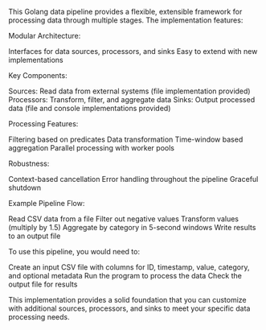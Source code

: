 This Golang data pipeline provides a flexible, extensible framework for processing data through multiple stages. The implementation features:

Modular Architecture:

Interfaces for data sources, processors, and sinks
Easy to extend with new implementations


Key Components:

Sources: Read data from external systems (file implementation provided)
Processors: Transform, filter, and aggregate data
Sinks: Output processed data (file and console implementations provided)


Processing Features:

Filtering based on predicates
Data transformation
Time-window based aggregation
Parallel processing with worker pools


Robustness:

Context-based cancellation
Error handling throughout the pipeline
Graceful shutdown


Example Pipeline Flow:

Read CSV data from a file
Filter out negative values
Transform values (multiply by 1.5)
Aggregate by category in 5-second windows
Write results to an output file



To use this pipeline, you would need to:

Create an input CSV file with columns for ID, timestamp, value, category, and optional metadata
Run the program to process the data
Check the output file for results

This implementation provides a solid foundation that you can customize with additional sources, processors, and sinks to meet your specific data processing needs.

